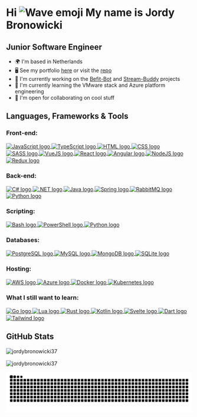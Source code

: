 <h1>Hi <picture><img src="https://user-images.githubusercontent.com/18350557/176309783-0785949b-9127-417c-8b55-ab5a4333674e.gif" alt="Wave emoji" height="24"/></picture> My name is Jordy Bronowicki</h1>

<h2>Junior Software Engineer</h2>

<ul>
  <li>🌍  I'm based in Netherlands</li>
  <li>🖥️  See my portfolio <a href="https://jordy-bronowicki-portfolio.onrender.com/" target="_blank" rel="noreferrer">here</a> or visit the <a href="https://github.com/jordybronowicki37/portfolio" target="_blank" rel="noreferrer">repo</a></li>
  <li>🚀  I'm currently working on the <a href="https://github.com/jordybronowicki37/befit-bot" target="_blank" rel="noreferrer">Befit-Bot</a> and <a href="https://github.com/jordybronowicki37/stream-buddy" target="_blank" rel="noreferrer">Stream-Buddy</a> projects</li>
  <li>🧠  I'm currently learning the VMware stack and Azure platform engineering</li>
  <li>🤝  I'm open for collaborating on cool stuff</li>
</ul>

<h2>Languages, Frameworks & Tools</h2>
<h3 align="left">Front-end:</h3>
<p align="left"> 
  <a href="https://developer.mozilla.org/en-US/docs/Web/JavaScript" title="JavaScript">
    <picture>
      <source media="(prefers-color-scheme: dark)" srcset="https://skillicons.dev/icons?i=js&theme=dark">
      <img align="center" src="https://skillicons.dev/icons?i=js&theme=light" alt="JavaScript logo" />
    </picture>
  </a>
  <a href="https://www.typescriptlang.org/" title="TypeScript">
    <picture>
      <source media="(prefers-color-scheme: dark)" srcset="https://skillicons.dev/icons?i=ts&theme=dark">
      <img align="center" src="https://skillicons.dev/icons?i=ts&theme=light" alt="TypeScript logo" />
    </picture>
  </a>
  <a href="https://developer.mozilla.org/en-US/docs/Web/HTML" title="HTML">
    <picture>
      <source media="(prefers-color-scheme: dark)" srcset="https://skillicons.dev/icons?i=html&theme=dark">
      <img align="center" src="https://skillicons.dev/icons?i=html&theme=light" alt="HTML logo" />
    </picture>
  </a>
  <a href="https://developer.mozilla.org/en-US/docs/Web/CSS" title="CSS">
    <picture>
      <source media="(prefers-color-scheme: dark)" srcset="https://skillicons.dev/icons?i=css&theme=dark">
      <img align="center" src="https://skillicons.dev/icons?i=css&theme=light" alt="CSS logo" />
    </picture>
  </a>
  <a href="https://sass-lang.com/" title="SASS">
    <picture>
      <source media="(prefers-color-scheme: dark)" srcset="https://skillicons.dev/icons?i=sass&theme=dark">
      <img align="center" src="https://skillicons.dev/icons?i=sass&theme=light" alt="SASS logo" />
    </picture>
  </a>
  <a href="https://vuejs.org/" title="Vue">
    <picture>
      <source media="(prefers-color-scheme: dark)" srcset="https://skillicons.dev/icons?i=vue&theme=dark">
      <img align="center" src="https://skillicons.dev/icons?i=vue&theme=light" alt="VueJS logo" />
    </picture>
  </a>
  <a href="https://react.dev/" title="React">
    <picture>
      <source media="(prefers-color-scheme: dark)" srcset="https://skillicons.dev/icons?i=react&theme=dark">
      <img align="center" src="https://skillicons.dev/icons?i=react&theme=light" alt="React logo" />
    </picture>
  </a>
  <a href="https://angular.dev/" title="Angular">
    <picture>
      <source media="(prefers-color-scheme: dark)" srcset="https://skillicons.dev/icons?i=angular&theme=dark">
      <img align="center" src="https://skillicons.dev/icons?i=angular&theme=light" alt="Angular logo" />
    </picture>
  </a>
  <a href="https://nodejs.org/" title="NodeJS">
    <picture>
      <source media="(prefers-color-scheme: dark)" srcset="https://skillicons.dev/icons?i=nodejs&theme=dark">
      <img align="center" src="https://skillicons.dev/icons?i=nodejs&theme=light" alt="NodeJS logo" />
    </picture>
  </a>
  <a href="https://redux.js.org/" title="Redux">
    <picture>
      <source media="(prefers-color-scheme: dark)" srcset="https://skillicons.dev/icons?i=redux&theme=dark">
      <img align="center" src="https://skillicons.dev/icons?i=redux&theme=light" alt="Redux logo" />
    </picture>
  </a>
</p>

<h3 align="left">Back-end:</h3>
<p align="left"> 
  <a href="https://learn.microsoft.com/en-us/dotnet/csharp/" title="C#">
    <picture>
      <source media="(prefers-color-scheme: dark)" srcset="https://skillicons.dev/icons?i=cs&theme=dark">
      <img align="center" src="https://skillicons.dev/icons?i=cs&theme=light" alt="C# logo" />
    </picture>
  </a>
  <a href="https://dotnet.microsoft.com/" title=".NET">
    <picture>
      <source media="(prefers-color-scheme: dark)" srcset="https://skillicons.dev/icons?i=dotnet&theme=dark">
      <img align="center" src="https://skillicons.dev/icons?i=dotnet&theme=light" alt=".NET logo" />
    </picture>
  </a>
  <a href="https://www.java.com/" title="Java">
    <picture>
      <source media="(prefers-color-scheme: dark)" srcset="https://skillicons.dev/icons?i=java&theme=dark">
      <img align="center" src="https://skillicons.dev/icons?i=java&theme=light" alt="Java logo" />
    </picture>
  </a>
  <a href="https://spring.io/projects/spring-boot" title="Spring Boot">
    <picture>
      <source media="(prefers-color-scheme: dark)" srcset="https://skillicons.dev/icons?i=spring&theme=dark">
      <img align="center" src="https://skillicons.dev/icons?i=spring&theme=light" alt="Spring logo" />
    </picture>
  </a>
  <a href="https://www.rabbitmq.com/" title="RabbitMQ">
    <picture>
      <source media="(prefers-color-scheme: dark)" srcset="https://skillicons.dev/icons?i=rabbitmq&theme=dark">
      <img align="center" src="https://skillicons.dev/icons?i=rabbitmq&theme=light" alt="RabbitMQ logo" />
    </picture>
  </a>
  <a href="https://www.python.org/" title="Python">
    <picture>
      <source media="(prefers-color-scheme: dark)" srcset="https://skillicons.dev/icons?i=python&theme=dark">
      <img align="center" src="https://skillicons.dev/icons?i=python&theme=light" alt="Python logo" />
    </picture>
  </a>
</p>

<h3 align="left">Scripting:</h3>
<p align="left"> 
  <a href="https://www.gnu.org/software/bash/manual/bash.html" title="Bash">
    <picture>
      <source media="(prefers-color-scheme: dark)" srcset="https://skillicons.dev/icons?i=bash&theme=dark">
      <img align="center" src="https://skillicons.dev/icons?i=bash&theme=light" alt="Bash logo" />
    </picture>
  </a>
  <a href="https://learn.microsoft.com/en-us/powershell/" title="PowerShell">
    <picture>
      <source media="(prefers-color-scheme: dark)" srcset="https://skillicons.dev/icons?i=powershell&theme=dark">
      <img align="center" src="https://skillicons.dev/icons?i=powershell&theme=light" alt="PowerShell logo" />
    </picture>
  </a>
  <a href="https://www.python.org/" title="Python">
    <picture>
      <source media="(prefers-color-scheme: dark)" srcset="https://skillicons.dev/icons?i=python&theme=dark">
      <img align="center" src="https://skillicons.dev/icons?i=python&theme=light" alt="Python logo" />
    </picture>
  </a>
</p>

<h3 align="left">Databases:</h3>
<p align="left"> 
  <a href="https://www.postgresql.org/" title="PostgreSQL">
    <picture>
      <source media="(prefers-color-scheme: dark)" srcset="https://skillicons.dev/icons?i=postgresql&theme=dark">
      <img align="center" src="https://skillicons.dev/icons?i=postgresql&theme=light" alt="PostgreSQL logo" />
    </picture>
  </a>
  <a href="https://www.mysql.com/" title="MySQL">
    <picture>
      <source media="(prefers-color-scheme: dark)" srcset="https://skillicons.dev/icons?i=mysql&theme=dark">
      <img align="center" src="https://skillicons.dev/icons?i=mysql&theme=light" alt="MySQL logo" />
    </picture>
  </a>
  <a href="https://www.mongodb.com/" title="MongoDB">
    <picture>
      <source media="(prefers-color-scheme: dark)" srcset="https://skillicons.dev/icons?i=mongodb&theme=dark">
      <img align="center" src="https://skillicons.dev/icons?i=mongodb&theme=light" alt="MongoDB logo" />
    </picture>
  </a>
  <a href="https://www.sqlite.org/" title="SQLite">
    <picture>
      <source media="(prefers-color-scheme: dark)" srcset="https://skillicons.dev/icons?i=sqlite&theme=dark">
      <img align="center" src="https://skillicons.dev/icons?i=sqlite&theme=light" alt="SQLite logo" />
    </picture>
  </a>
</p>

<h3 align="left">Hosting:</h3>
<p align="left"> 
  <a href="https://aws.amazon.com/" title="AWS">
    <picture>
      <source media="(prefers-color-scheme: dark)" srcset="https://skillicons.dev/icons?i=aws&theme=dark">
      <img align="center" src="https://skillicons.dev/icons?i=aws&theme=light" alt="AWS logo" />
    </picture>
  </a>
  <a href="https://azure.microsoft.com/" title="Azure">
    <picture>
      <source media="(prefers-color-scheme: dark)" srcset="https://skillicons.dev/icons?i=azure&theme=dark">
      <img align="center" src="https://skillicons.dev/icons?i=azure&theme=light" alt="Azure logo" />
    </picture>
  </a>
  <a href="https://www.docker.com/" title="Docker">
    <picture>
      <source media="(prefers-color-scheme: dark)" srcset="https://skillicons.dev/icons?i=docker&theme=dark">
      <img align="center" src="https://skillicons.dev/icons?i=docker&theme=light" alt="Docker logo" />
    </picture>
  </a>
  <a href="https://kubernetes.io/" title="Kubernetes">
    <picture>
      <source media="(prefers-color-scheme: dark)" srcset="https://skillicons.dev/icons?i=kubernetes&theme=dark">
      <img align="center" src="https://skillicons.dev/icons?i=kubernetes&theme=light" alt="Kubernetes logo" />
    </picture>
  </a>
</p>

<h3 align="left">What I still want to learn:</h3>
<p align="left"> 
  <a href="https://go.dev/" title="Go">
    <picture>
      <source media="(prefers-color-scheme: dark)" srcset="https://skillicons.dev/icons?i=go&theme=dark">
      <img align="center" src="https://skillicons.dev/icons?i=go&theme=light" alt="Go logo" />
    </picture>
  </a>
  <a href="https://www.lua.org/" title="Lua">
    <picture>
      <source media="(prefers-color-scheme: dark)" srcset="https://skillicons.dev/icons?i=lua&theme=dark">
      <img align="center" src="https://skillicons.dev/icons?i=lua&theme=light" alt="Lua logo" />
    </picture>
  </a>
  <a href="https://www.rust-lang.org/" title="Rust">
    <picture>
      <source media="(prefers-color-scheme: dark)" srcset="https://skillicons.dev/icons?i=rust&theme=dark">
      <img align="center" src="https://skillicons.dev/icons?i=rust&theme=light" alt="Rust logo" />
    </picture>
  </a>
  <a href="https://kotlinlang.org/" title="Kotlin">
    <picture>
      <source media="(prefers-color-scheme: dark)" srcset="https://skillicons.dev/icons?i=kotlin&theme=dark">
      <img align="center" src="https://skillicons.dev/icons?i=kotlin&theme=light" alt="Kotlin logo" />
    </picture>
  </a>
  <a href="https://svelte.dev/" title="Svelte">
    <picture>
      <source media="(prefers-color-scheme: dark)" srcset="https://skillicons.dev/icons?i=svelte&theme=dark">
      <img align="center" src="https://skillicons.dev/icons?i=svelte&theme=light" alt="Svelte logo" />
    </picture>
  </a>
  <a href="https://dart.dev/" title="Dart">
    <picture>
      <source media="(prefers-color-scheme: dark)" srcset="https://skillicons.dev/icons?i=dart&theme=dark">
      <img align="center" src="https://skillicons.dev/icons?i=dart&theme=light" alt="Dart logo" />
    </picture>
  </a>
  <a href="https://tailwindcss.com/" title="Tailwind">
    <picture>
      <source media="(prefers-color-scheme: dark)" srcset="https://skillicons.dev/icons?i=tailwind&theme=dark">
      <img align="center" src="https://skillicons.dev/icons?i=tailwind&theme=light" alt="Tailwind logo" />
    </picture>
  </a>
</p>

<h2>GitHub Stats</h2>
<picture>
  <source media="(prefers-color-scheme: dark)" srcset="https://github-readme-stats.vercel.app/api?username=jordybronowicki37&show_icons=true&theme=radical&bg_color=0D1117&show=reviews,discussions_started,discussions_answered,prs_merged,prs_merged_percentage">
  <img align="center" src="https://github-readme-stats.vercel.app/api?username=jordybronowicki37&show_icons=true&show=reviews,discussions_started,discussions_answered,prs_merged,prs_merged_percentage" alt="jordybronowicki37" />
</picture>

<p> </p>

<picture>
  <source media="(prefers-color-scheme: dark)" srcset="https://github-readme-stats.vercel.app/api/top-langs?username=jordybronowicki37&show_icons=true&locale=en&layout=compact&theme=radical&bg_color=0D1117">
  <img align="center" src="https://github-readme-stats.vercel.app/api/top-langs?username=jordybronowicki37&show_icons=true&locale=en&layout=compact" alt="jordybronowicki37" />
</picture>

<p> </p>

<picture>
  <source media="(prefers-color-scheme: dark)" srcset="https://raw.githubusercontent.com/jordybronowicki37/jordybronowicki37/output/github-contribution-grid-snake-dark.svg" title="Snek 🐍" />
  <source media="(prefers-color-scheme: light)" srcset="https://raw.githubusercontent.com/jordybronowicki37/jordybronowicki37/output/github-contribution-grid-snake.svg" title="Snek 🐍" />
  <img alt="github-snake" src="https://raw.githubusercontent.com/jordybronowicki37/jordybronowicki37/output/github-contribution-grid-snake.svg" title="Snek 🐍" />
</picture>

<p> </p>

<!--
<p align="left" hidden> <img src="https://komarev.com/ghpvc/?username=jordybronowicki37&label=Profile%20views&color=0e75b6&style=for-the-badge" alt="jordybronowicki37" /> </p>
-->
